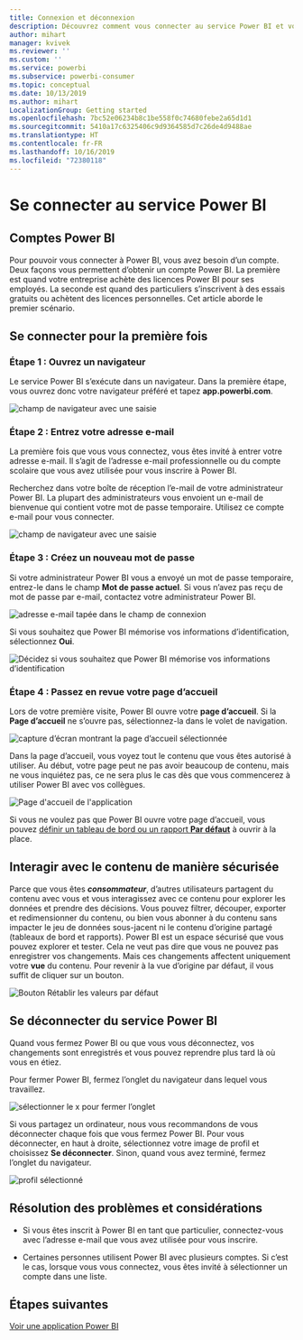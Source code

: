 ```yaml
---
title: Connexion et déconnexion
description: Découvrez comment vous connecter au service Power BI et vous en déconnecter sur le web.
author: mihart
manager: kvivek
ms.reviewer: ''
ms.custom: ''
ms.service: powerbi
ms.subservice: powerbi-consumer
ms.topic: conceptual
ms.date: 10/13/2019
ms.author: mihart
LocalizationGroup: Getting started
ms.openlocfilehash: 7bc52e06234b8c1be558f0c74680febe2a65d1d1
ms.sourcegitcommit: 5410a17c6325406c9d9364585d7c26de4d9488ae
ms.translationtype: HT
ms.contentlocale: fr-FR
ms.lasthandoff: 10/16/2019
ms.locfileid: "72380118"
---
```

# <a name="sign-in-to-power-bi-service"></a>Se connecter au service Power BI

## <a name="power-bi-accounts"></a>Comptes Power BI
Pour pouvoir vous connecter à Power BI, vous avez besoin d’un compte. Deux façons vous permettent d’obtenir un compte Power BI. La première est quand votre entreprise achète des licences Power BI pour ses employés. La seconde est quand des particuliers s’inscrivent à des essais gratuits ou achètent des licences personnelles. Cet article aborde le premier scénario.

## <a name="sign-in-for-the-first-time"></a>Se connecter pour la première fois

### <a name="step-1-open-a-browser"></a>Étape 1 : Ouvrez un navigateur
Le service Power BI s’exécute dans un navigateur.  Dans la première étape, vous ouvrez donc votre navigateur préféré et tapez **app.powerbi.com**.

![champ de navigateur avec une saisie](media/end-user-sign-in/power-bi-sign-in.png)

### <a name="step-2-type-your-email-address"></a>Étape 2 : Entrez votre adresse e-mail
La première fois que vous vous connectez, vous êtes invité à entrer votre adresse e-mail.  Il s’agit de l’adresse e-mail professionnelle ou du compte scolaire que vous avez utilisée pour vous inscrire à Power BI.  

Recherchez dans votre boîte de réception l’e-mail de votre administrateur Power BI. La plupart des administrateurs vous envoient un e-mail de bienvenue qui contient votre mot de passe temporaire. Utilisez ce compte e-mail pour vous connecter. 

![champ de navigateur avec une saisie](media/end-user-sign-in/power-bi-password.png)


 
### <a name="step-3-create-a-new-password"></a>Étape 3 : Créez un nouveau mot de passe
Si votre administrateur Power BI vous a envoyé un mot de passe temporaire, entrez-le dans le champ **Mot de passe actuel**. Si vous n’avez pas reçu de mot de passe par e-mail, contactez votre administrateur Power BI.

![adresse e-mail tapée dans le champ de connexion](media/end-user-sign-in/power-bi-login.png)

Si vous souhaitez que Power BI mémorise vos informations d’identification, sélectionnez **Oui**. 

![Décidez si vous souhaitez que Power BI mémorise vos informations d’identification](media/end-user-sign-in/power-bi-stay-signed-in.png)


### <a name="step-4-review-your-home-landing-page"></a>Étape 4 : Passez en revue votre page d’accueil
Lors de votre première visite, Power BI ouvre votre **page d’accueil**. Si la **Page d’accueil** ne s’ouvre pas, sélectionnez-la dans le volet de navigation. 

![capture d’écran montrant la page d’accueil sélectionnée](media/end-user-sign-in/power-bi-home-selected.png)

Dans la page d’accueil, vous voyez tout le contenu que vous êtes autorisé à utiliser. Au début, votre page peut ne pas avoir beaucoup de contenu, mais ne vous inquiétez pas, ce ne sera plus le cas dès que vous commencerez à utiliser Power BI avec vos collègues. 

![Page d'accueil de l'application](media/end-user-sign-in/power-bi-home-landing.png)

Si vous ne voulez pas que Power BI ouvre votre page d’accueil, vous pouvez [définir un tableau de bord ou un rapport **Par défaut**](end-user-featured.md) à ouvrir à la place. 

## <a name="safely-interact-with-content"></a>Interagir avec le contenu de manière sécurisée
Parce que vous êtes ***consommateur***, d’autres utilisateurs partagent du contenu avec vous et vous interagissez avec ce contenu pour explorer les données et prendre des décisions.  Vous pouvez filtrer, découper, exporter et redimensionner du contenu, ou bien vous abonner à du contenu sans impacter le jeu de données sous-jacent ni le contenu d’origine partagé (tableaux de bord et rapports). Power BI est un espace sécurisé que vous pouvez explorer et tester. Cela ne veut pas dire que vous ne pouvez pas enregistrer vos changements. Mais ces changements affectent uniquement votre **vue** du contenu. Pour revenir à la vue d’origine par défaut, il vous suffit de cliquer sur un bouton.

![Bouton Rétablir les valeurs par défaut](media/end-user-sign-in/power-bi-reset.png)

## <a name="sign-out-of-power-bi-service"></a>Se déconnecter du service Power BI
Quand vous fermez Power BI ou que vous vous déconnectez, vos changements sont enregistrés et vous pouvez reprendre plus tard là où vous en étiez.

Pour fermer Power BI, fermez l’onglet du navigateur dans lequel vous travaillez. 

![sélectionner le x pour fermer l’onglet](media/end-user-sign-in/power-bi-close.png) 

Si vous partagez un ordinateur, nous vous recommandons de vous déconnecter chaque fois que vous fermez Power BI.  Pour vous déconnecter, en haut à droite, sélectionnez votre image de profil et choisissez **Se déconnecter**. Sinon, quand vous avez terminé, fermez l’onglet du navigateur.

![profil sélectionné](media/end-user-sign-in/power-bi-sign-out.png) 

## <a name="troubleshooting-and-considerations"></a>Résolution des problèmes et considérations
- Si vous êtes inscrit à Power BI en tant que particulier, connectez-vous avec l’adresse e-mail que vous avez utilisée pour vous inscrire.

- Certaines personnes utilisent Power BI avec plusieurs comptes. Si c’est le cas, lorsque vous vous connectez, vous êtes invité à sélectionner un compte dans une liste. 

## <a name="next-steps"></a>Étapes suivantes
[Voir une application Power BI](end-user-app-view.md)
